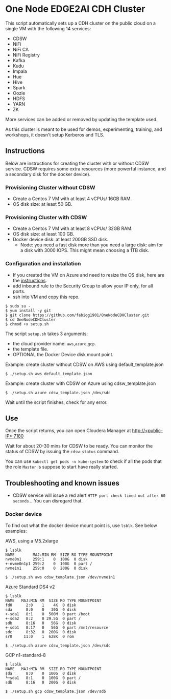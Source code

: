 # One Node EDGE2AI CDH Cluster

This script automatically sets up a CDH cluster on the public cloud on a single VM with the following 14 services: 

- CDSW
- NiFi 
- NiFi CA
- NiFi Registry 
- Kafka
- Kudu 
- Impala 
- Hue
- Hive 
- Spark 
- Oozie
- HDFS 
- YARN
- ZK 

More services can be added or removed by updating the template used.

As this cluster is meant to be used for demos, experimenting, training, and workshops, it doesn't setup Kerberos and TLS.

## Instructions

Below are instructions for creating the cluster with or without CDSW service. CDSW requires some extra resources (more powerful instance, and a secondary disk for the docker device). 

### Provisioning Cluster without CDSW
- Create a Centos 7 VM with at least 4 vCPUs/ 16GB RAM.
- OS disk size: at least 50 GB.

### Provisioning Cluster with CDSW
- Create a Centos 7 VM with at least 8 vCPUs/ 32GB RAM.
- OS disk size: at least 100 GB.
- Docker device disk: at least 200GB SSD disk.
  - Node: you need a fast disk more than you need a large disk: aim for a disk with 3000 IOPS. This might mean choosing a 1TB disk. 

### Configuration and installation
- If you created the VM on Azure and need to resize the OS disk, here are the [instructions](how-to-resize-os-disk.md).
- add inbound rule to the Security Group to allow your IP only, for all ports.
- ssh into VM and copy this repo.

```
$ sudo su -
$ yum install -y git
$ git clone https://github.com/fabiog1901/OneNodeCDHCluster.git
$ cd OneNodeCDHCluster
$ chmod +x setup.sh
```

The script `setup.sh` takes 3 arguments:
- the cloud provider name: `aws`,`azure`,`gcp`.
- the template file.
- OPTIONAL the Docker Device disk mount point.

Example: create cluster without CDSW on AWS using default_template.json
```
$ ./setup.sh aws default_template.json
```

Example: create cluster with CDSW on Azure using cdsw_template.json
```
$ ./setup.sh azure cdsw_template.json /dev/sdc
```

Wait until the script finishes, check for any error.

## Use

Once the script returns, you can open Cloudera Manager at [http://\<public-IP\>:7180](http://<public-IP>:7180)

Wait for about 20-30 mins for CDSW to be ready. You can monitor the status of CDSW by issuing the `cdsw-status` command.

You can use `kubectl get pods -n kube-system` to check if all the pods that the role `Master` is suppose to start have really started.

## Troubleshooting and known issues

- CDSW service will issue a red alert `HTTP port check timed out after 60 seconds.`. You can disregard that.

### Docker device

To find out what the docker device mount point is, use `lsblk`. See below examples:


AWS, using a M5.2xlarge
```
$ lsblk
NAME        MAJ:MIN RM  SIZE RO TYPE MOUNTPOINT
nvme0n1     259:1    0  100G  0 disk
+-nvme0n1p1 259:2    0  100G  0 part /
nvme1n1     259:0    0  200G  0 disk

$ ./setup.sh aws cdsw_template.json /dev/nvme1n1
```

Azure Standard DS4 v2
```
$ lsblk
NAME   MAJ:MIN RM  SIZE RO TYPE MOUNTPOINT
fd0      2:0    1    4K  0 disk
sda      8:0    0   30G  0 disk
+-sda1   8:1    0  500M  0 part /boot
+-sda2   8:2    0 29.5G  0 part /
sdb      8:16   0   56G  0 disk
+-sdb1   8:17   0   56G  0 part /mnt/resource
sdc      8:32   0  200G  0 disk
sr0     11:0    1  628K  0 rom

$ ./setup.sh azure cdsw_template.json /dev/sdc
```

GCP n1-standard-8
```
$ lsblk
NAME   MAJ:MIN RM  SIZE RO TYPE MOUNTPOINT
sda      8:0    0  100G  0 disk 
└─sda1   8:1    0  100G  0 part /
sdb      8:16   0  200G  0 disk 

$ ./setup.sh gcp cdsw_template.json /dev/sdb
```


